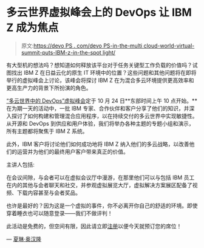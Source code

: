 # 多云世界虚拟峰会上的 DevOps 让 IBM Z 成为焦点

> 原文:[https://devo PS . com/devo PS-in-the-multi cloud-world-virtual-summit-puts-IBM-z-in-the-spot light/](https://devops.com/devops-in-the-multicloud-world-virtual-summit-puts-ibm-z-in-the-spotlight/)

有大型机的想法吗？想知道如何释放该平台对于任务关键型工作负载的价值吗？试图找出 IBM Z 在日益云化的原生 IT 环境中的位置？这些问题和其他问题将在即将举行的虚拟峰会上讨论，该峰会将探讨 IBM Z 在为混合多云环境提供更高效率和更高生产力的背景下所扮演的角色。

[“多云世界中的 DevOps”虚拟峰会](https://devopz.io/)定于 10 月 24 日**东部时间上午 10 点开始。**在为期一天的活动中，一批 IBM 专家、合作伙伴和客户分享了他们的知识，并深入探讨了如何构建和管理混合应用程序，以在持续交付的多云世界中实现敏捷性。从开源和 DevOps 到供应和用户体验，我们将举办各种主题的专题小组和演示，所有主题都将聚焦于 IBM Z 系统。

此外，IBM 客户将讨论他们如何成功地将 IBM Z 纳入他们的多云战略，以改善他们的运营并为他们的最终用户客户带来真正的价值。

主讲人包括:

在会议间隙，与会者可以在虚拟会议厅中漫游，在那里他们可以与包括 IBM 员工在内的其他与会者聊天和社交，并参观虚拟展览大厅，虚拟解决方案展区配备了视频、下载内容甚至与会者奖品。

也许是最好的？因为这是一个虚拟的事件，你不必离开你自己的舒适的环境。即使穿着睡衣也可以随意登录——我们不做评判！

此活动是免费的，但空间有限，因此请立即[注册](https://devopz.io/)以便今天就预订您的席位！

— [夏琳·奥汉隆](https://devops.com/author/cohanlon/)